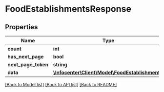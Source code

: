 # FoodEstablishmentsResponse

## Properties
Name | Type | Description | Notes
------------ | ------------- | ------------- | -------------
**count** | **int** |  | [optional] 
**has_next_page** | **bool** |  | [optional] 
**next_page_token** | **string** |  | [optional] 
**data** | [**\Infocenter\Client\Model\FoodEstablishment[]**](FoodEstablishment.md) |  | [optional] 

[[Back to Model list]](../../README.md#documentation-for-models) [[Back to API list]](../../README.md#documentation-for-api-endpoints) [[Back to README]](../../README.md)

